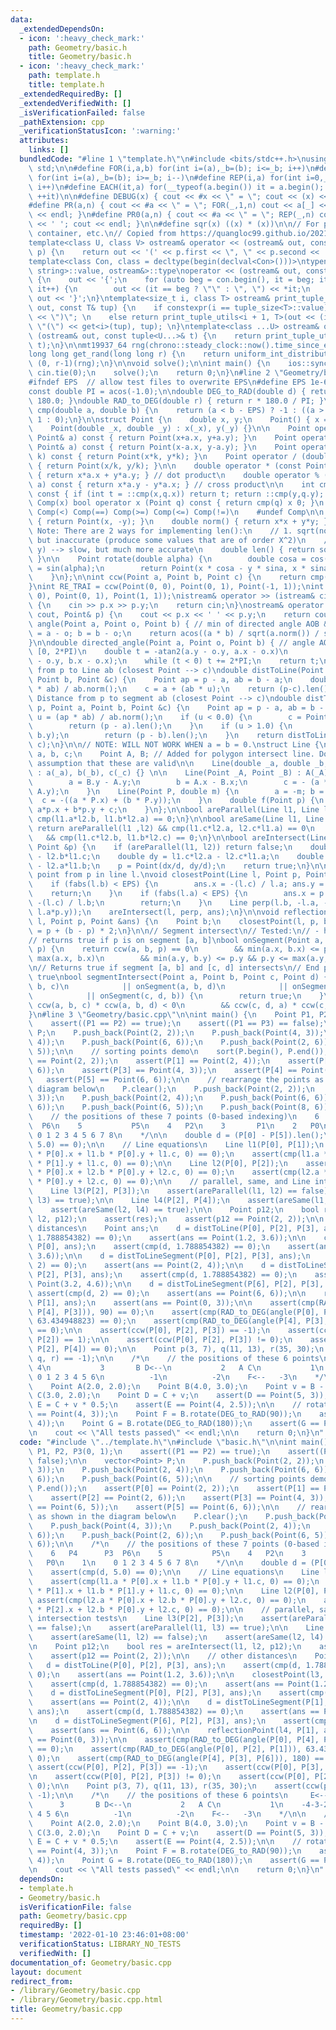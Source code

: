 ```yaml
---
data:
  _extendedDependsOn:
  - icon: ':heavy_check_mark:'
    path: Geometry/basic.h
    title: Geometry/basic.h
  - icon: ':heavy_check_mark:'
    path: template.h
    title: template.h
  _extendedRequiredBy: []
  _extendedVerifiedWith: []
  _isVerificationFailed: false
  _pathExtension: cpp
  _verificationStatusIcon: ':warning:'
  attributes:
    links: []
  bundledCode: "#line 1 \"template.h\"\n#include <bits/stdc++.h>\nusing namespace\
    \ std;\n\n#define FOR(i,a,b) for(int i=(a),_b=(b); i<=_b; i++)\n#define FORD(i,a,b)\
    \ for(int i=(a),_b=(b); i>=_b; i--)\n#define REP(i,a) for(int i=0,_a=(a); i<_a;\
    \ i++)\n#define EACH(it,a) for(__typeof(a.begin()) it = a.begin(); it != a.end();\
    \ ++it)\n\n#define DEBUG(x) { cout << #x << \" = \"; cout << (x) << endl; }\n\
    #define PR(a,n) { cout << #a << \" = \"; FOR(_,1,n) cout << a[_] << ' '; cout\
    \ << endl; }\n#define PR0(a,n) { cout << #a << \" = \"; REP(_,n) cout << a[_]\
    \ << ' '; cout << endl; }\n\n#define sqr(x) ((x) * (x))\n\n// For printing pair,\
    \ container, etc.\n// Copied from https://quangloc99.github.io/2021/07/30/my-CP-debugging-template.html\n\
    template<class U, class V> ostream& operator << (ostream& out, const pair<U, V>&\
    \ p) {\n    return out << '(' << p.first << \", \" << p.second << ')';\n}\n\n\
    template<class Con, class = decltype(begin(declval<Con>()))>\ntypename enable_if<!is_same<Con,\
    \ string>::value, ostream&>::type\noperator << (ostream& out, const Con& con)\
    \ {\n    out << '{';\n    for (auto beg = con.begin(), it = beg; it != con.end();\
    \ it++) {\n        out << (it == beg ? \"\" : \", \") << *it;\n    }\n    return\
    \ out << '}';\n}\ntemplate<size_t i, class T> ostream& print_tuple_utils(ostream&\
    \ out, const T& tup) {\n    if constexpr(i == tuple_size<T>::value) return out\
    \ << \")\"; \n    else return print_tuple_utils<i + 1, T>(out << (i ? \", \" :\
    \ \"(\") << get<i>(tup), tup); \n}\ntemplate<class ...U> ostream& operator <<\
    \ (ostream& out, const tuple<U...>& t) {\n    return print_tuple_utils<0, tuple<U...>>(out,\
    \ t);\n}\n\nmt19937_64 rng(chrono::steady_clock::now().time_since_epoch().count());\n\
    long long get_rand(long long r) {\n    return uniform_int_distribution<long long>\
    \ (0, r-1)(rng);\n}\n\nvoid solve();\n\nint main() {\n    ios::sync_with_stdio(0);\
    \ cin.tie(0);\n    solve();\n    return 0;\n}\n#line 2 \"Geometry/basic.h\"\n\n\
    #ifndef EPS  // allow test files to overwrite EPS\n#define EPS 1e-6\n#endif\n\n\
    const double PI = acos(-1.0);\n\ndouble DEG_to_RAD(double d) { return d * PI /\
    \ 180.0; }\ndouble RAD_to_DEG(double r) { return r * 180.0 / PI; }\n\ninline int\
    \ cmp(double a, double b) {\n    return (a < b - EPS) ? -1 : ((a > b + EPS) ?\
    \ 1 : 0);\n}\n\nstruct Point {\n    double x, y;\n    Point() { x = y = 0.0; }\n\
    \    Point(double _x, double _y) : x(_x), y(_y) {}\n\n    Point operator + (const\
    \ Point& a) const { return Point(x+a.x, y+a.y); }\n    Point operator - (const\
    \ Point& a) const { return Point(x-a.x, y-a.y); }\n    Point operator * (double\
    \ k) const { return Point(x*k, y*k); }\n    Point operator / (double k) const\
    \ { return Point(x/k, y/k); }\n\n    double operator * (const Point& a) const\
    \ { return x*a.x + y*a.y; } // dot product\n    double operator % (const Point&\
    \ a) const { return x*a.y - y*a.x; } // cross product\n\n    int cmp(Point q)\
    \ const { if (int t = ::cmp(x,q.x)) return t; return ::cmp(y,q.y); }\n\n    #define\
    \ Comp(x) bool operator x (Point q) const { return cmp(q) x 0; }\n    Comp(>)\
    \ Comp(<) Comp(==) Comp(>=) Comp(<=) Comp(!=)\n    #undef Comp\n\n    Point conj()\
    \ { return Point(x, -y); }\n    double norm() { return x*x + y*y; }\n\n    //\
    \ Note: There are 2 ways for implementing len():\n    // 1. sqrt(norm()) --> fast,\
    \ but inaccurate (produce some values that are of order X^2)\n    // 2. hypot(x,\
    \ y) --> slow, but much more accurate\n    double len() { return sqrt(norm());\
    \ }\n\n    Point rotate(double alpha) {\n        double cosa = cos(alpha), sina\
    \ = sin(alpha);\n        return Point(x * cosa - y * sina, x * sina + y * cosa);\n\
    \    }\n};\n\nint ccw(Point a, Point b, Point c) {\n    return cmp((b-a)%(c-a),0);\n\
    }\nint RE_TRAI = ccw(Point(0, 0), Point(0, 1), Point(-1, 1));\nint RE_PHAI = ccw(Point(0,\
    \ 0), Point(0, 1), Point(1, 1));\nistream& operator >> (istream& cin, Point& p)\
    \ {\n    cin >> p.x >> p.y;\n    return cin;\n}\nostream& operator << (ostream&\
    \ cout, Point& p) {\n    cout << p.x << ' ' << p.y;\n    return cout;\n}\n\ndouble\
    \ angle(Point a, Point o, Point b) { // min of directed angle AOB & BOA\n    a\
    \ = a - o; b = b - o;\n    return acos((a * b) / sqrt(a.norm()) / sqrt(b.norm()));\n\
    }\n\ndouble directed_angle(Point a, Point o, Point b) { // angle AOB, in range\
    \ [0, 2*PI)\n    double t = -atan2(a.y - o.y, a.x - o.x)\n            + atan2(b.y\
    \ - o.y, b.x - o.x);\n    while (t < 0) t += 2*PI;\n    return t;\n}\n\n// Distance\
    \ from p to Line ab (closest Point --> c)\ndouble distToLine(Point p, Point a,\
    \ Point b, Point &c) {\n    Point ap = p - a, ab = b - a;\n    double u = (ap\
    \ * ab) / ab.norm();\n    c = a + (ab * u);\n    return (p-c).len();\n}\n\n//\
    \ Distance from p to segment ab (closest Point --> c)\ndouble distToLineSegment(Point\
    \ p, Point a, Point b, Point &c) {\n    Point ap = p - a, ab = b - a;\n    double\
    \ u = (ap * ab) / ab.norm();\n    if (u < 0.0) {\n        c = Point(a.x, a.y);\n\
    \        return (p - a).len();\n    }\n    if (u > 1.0) {\n        c = Point(b.x,\
    \ b.y);\n        return (p - b).len();\n    }\n    return distToLine(p, a, b,\
    \ c);\n}\n\n// NOTE: WILL NOT WORK WHEN a = b = 0.\nstruct Line {\n    double\
    \ a, b, c;\n    Point A, B; // Added for polygon intersect line. Do not rely on\
    \ assumption that these are valid\n\n    Line(double _a, double _b, double _c)\
    \ : a(_a), b(_b), c(_c) {} \n\n    Line(Point _A, Point _B) : A(_A), B(_B) {\n\
    \        a = B.y - A.y;\n        b = A.x - B.x;\n        c = - (a * A.x + b *\
    \ A.y);\n    }\n    Line(Point P, double m) {\n        a = -m; b = 1;\n      \
    \  c = -((a * P.x) + (b * P.y));\n    }\n    double f(Point p) {\n        return\
    \ a*p.x + b*p.y + c;\n    }\n};\n\nbool areParallel(Line l1, Line l2) {\n    return\
    \ cmp(l1.a*l2.b, l1.b*l2.a) == 0;\n}\n\nbool areSame(Line l1, Line l2) {\n   \
    \ return areParallel(l1 ,l2) && cmp(l1.c*l2.a, l2.c*l1.a) == 0\n             \
    \   && cmp(l1.c*l2.b, l1.b*l2.c) == 0;\n}\n\nbool areIntersect(Line l1, Line l2,\
    \ Point &p) {\n    if (areParallel(l1, l2)) return false;\n    double dx = l1.b*l2.c\
    \ - l2.b*l1.c;\n    double dy = l1.c*l2.a - l2.c*l1.a;\n    double d  = l1.a*l2.b\
    \ - l2.a*l1.b;\n    p = Point(dx/d, dy/d);\n    return true;\n}\n\n// closest\
    \ point from p in line l.\nvoid closestPoint(Line l, Point p, Point &ans) {\n\
    \    if (fabs(l.b) < EPS) {\n        ans.x = -(l.c) / l.a; ans.y = p.y;\n    \
    \    return;\n    }\n    if (fabs(l.a) < EPS) {\n        ans.x = p.x; ans.y =\
    \ -(l.c) / l.b;\n        return;\n    }\n    Line perp(l.b, -l.a, - (l.b*p.x -\
    \ l.a*p.y));\n    areIntersect(l, perp, ans);\n}\n\nvoid reflectionPoint(Line\
    \ l, Point p, Point &ans) {\n    Point b;\n    closestPoint(l, p, b);\n    ans\
    \ = p + (b - p) * 2;\n}\n\n// Segment intersect\n// Tested:\n// - https://cses.fi/problemset/task/2190/\n\
    // returns true if p is on segment [a, b]\nbool onSegment(Point a, Point b, Point\
    \ p) {\n    return ccw(a, b, p) == 0\n        && min(a.x, b.x) <= p.x && p.x <=\
    \ max(a.x, b.x)\n        && min(a.y, b.y) <= p.y && p.y <= max(a.y, b.y);\n}\n\
    \n// Returns true if segment [a, b] and [c, d] intersects\n// End point also returns\
    \ true\nbool segmentIntersect(Point a, Point b, Point c, Point d) {\n    if (onSegment(a,\
    \ b, c)\n            || onSegment(a, b, d)\n            || onSegment(c, d, a)\n\
    \            || onSegment(c, d, b)) {\n        return true;\n    }\n\n    return\
    \ ccw(a, b, c) * ccw(a, b, d) < 0\n        && ccw(c, d, a) * ccw(c, d, b) < 0;\n\
    }\n#line 3 \"Geometry/basic.cpp\"\n\nint main() {\n    Point P1, P2, P3(0, 1);\n\
    \    assert((P1 == P2) == true);\n    assert((P1 == P3) == false);\n\n    vector<Point>\
    \ P;\n    P.push_back(Point(2, 2));\n    P.push_back(Point(4, 3));\n    P.push_back(Point(2,\
    \ 4));\n    P.push_back(Point(6, 6));\n    P.push_back(Point(2, 6));\n    P.push_back(Point(6,\
    \ 5));\n\n    // sorting points demo\n    sort(P.begin(), P.end());\n    assert(P[0]\
    \ == Point(2, 2));\n    assert(P[1] == Point(2, 4));\n    assert(P[2] == Point(2,\
    \ 6));\n    assert(P[3] == Point(4, 3));\n    assert(P[4] == Point(6, 5));\n \
    \   assert(P[5] == Point(6, 6));\n\n    // rearrange the points as shown in the\
    \ diagram below\n    P.clear();\n    P.push_back(Point(2, 2));\n    P.push_back(Point(4,\
    \ 3));\n    P.push_back(Point(2, 4));\n    P.push_back(Point(6, 6));\n    P.push_back(Point(2,\
    \ 6));\n    P.push_back(Point(6, 5));\n    P.push_back(Point(8, 6));\n\n    /*\n\
    \    // the positions of these 7 points (0-based indexing)\n    6   P4      P3\
    \  P6\n    5           P5\n    4   P2\n    3       P1\n    2   P0\n    1\n   \
    \ 0 1 2 3 4 5 6 7 8\n    */\n\n    double d = (P[0] - P[5]).len();\n    assert(cmp(d,\
    \ 5.0) == 0);\n\n    // Line equations\n    Line l1(P[0], P[1]);\n    assert(cmp(l1.a\
    \ * P[0].x + l1.b * P[0].y + l1.c, 0) == 0);\n    assert(cmp(l1.a * P[1].x + l1.b\
    \ * P[1].y + l1.c, 0) == 0);\n\n    Line l2(P[0], P[2]);\n    assert(cmp(l2.a\
    \ * P[0].x + l2.b * P[0].y + l2.c, 0) == 0);\n    assert(cmp(l2.a * P[2].x + l2.b\
    \ * P[0].y + l2.c, 0) == 0);\n\n    // parallel, same, and Line intersection tests\n\
    \    Line l3(P[2], P[3]);\n    assert(areParallel(l1, l2) == false);\n    assert(areParallel(l1,\
    \ l3) == true);\n\n    Line l4(P[2], P[4]);\n    assert(areSame(l1, l2) == false);\n\
    \    assert(areSame(l2, l4) == true);\n\n    Point p12;\n    bool res = areIntersect(l1,\
    \ l2, p12);\n    assert(res);\n    assert(p12 == Point(2, 2));\n\n    // other\
    \ distances\n    Point ans;\n    d = distToLine(P[0], P[2], P[3], ans);\n    assert(cmp(d,\
    \ 1.788854382) == 0);\n    assert(ans == Point(1.2, 3.6));\n\n    closestPoint(l3,\
    \ P[0], ans);\n    assert(cmp(d, 1.788854382) == 0);\n    assert(ans == Point(1.2,\
    \ 3.6));\n\n    d = distToLineSegment(P[0], P[2], P[3], ans);\n    assert(cmp(d,\
    \ 2) == 0);\n    assert(ans == Point(2, 4));\n\n    d = distToLineSegment(P[1],\
    \ P[2], P[3], ans);\n    assert(cmp(d, 1.788854382) == 0);\n    assert(ans ==\
    \ Point(3.2, 4.6));\n\n    d = distToLineSegment(P[6], P[2], P[3], ans);\n   \
    \ assert(cmp(d, 2) == 0);\n    assert(ans == Point(6, 6));\n\n    reflectionPoint(l4,\
    \ P[1], ans);\n    assert(ans == Point(0, 3));\n\n    assert(cmp(RAD_to_DEG(angle(P[0],\
    \ P[4], P[3])), 90) == 0);\n    assert(cmp(RAD_to_DEG(angle(P[0], P[2], P[1])),\
    \ 63.434948823) == 0);\n    assert(cmp(RAD_to_DEG(angle(P[4], P[3], P[6])), 180)\
    \ == 0);\n\n    assert(ccw(P[0], P[2], P[3]) == -1);\n    assert(ccw(P[0], P[3],\
    \ P[2]) == 1);\n\n    assert(ccw(P[0], P[2], P[3]) != 0);\n    assert(ccw(P[0],\
    \ P[2], P[4]) == 0);\n\n    Point p(3, 7), q(11, 13), r(35, 30);\n    assert(ccw(p,\
    \ q, r) == -1);\n\n    /*\n    // the positions of these 6 points\n     E<-- \
    \ 4\n           3       B D<--\n           2   A C\n           1\n    -4-3-2-1\
    \ 0 1 2 3 4 5 6\n          -1\n          -2\n    F<--   -3\n    */\n\n    // translation\n\
    \    Point A(2.0, 2.0);\n    Point B(4.0, 3.0);\n    Point v = B - A;\n\n    Point\
    \ C(3.0, 2.0);\n    Point D = C + v;\n    assert(D == Point(5, 3));\n    Point\
    \ E = C + v * 0.5;\n    assert(E == Point(4, 2.5));\n\n    // rotation\n    assert(B\
    \ == Point(4, 3));\n    Point F = B.rotate(DEG_to_RAD(90));\n    assert(F == Point(-3,\
    \ 4));\n    Point G = B.rotate(DEG_to_RAD(180));\n    assert(G == Point(-4, -3));\n\
    \n    cout << \"All tests passed\" << endl;\n\n    return 0;\n}\n"
  code: "#include \"../template.h\"\n#include \"basic.h\"\n\nint main() {\n    Point\
    \ P1, P2, P3(0, 1);\n    assert((P1 == P2) == true);\n    assert((P1 == P3) ==\
    \ false);\n\n    vector<Point> P;\n    P.push_back(Point(2, 2));\n    P.push_back(Point(4,\
    \ 3));\n    P.push_back(Point(2, 4));\n    P.push_back(Point(6, 6));\n    P.push_back(Point(2,\
    \ 6));\n    P.push_back(Point(6, 5));\n\n    // sorting points demo\n    sort(P.begin(),\
    \ P.end());\n    assert(P[0] == Point(2, 2));\n    assert(P[1] == Point(2, 4));\n\
    \    assert(P[2] == Point(2, 6));\n    assert(P[3] == Point(4, 3));\n    assert(P[4]\
    \ == Point(6, 5));\n    assert(P[5] == Point(6, 6));\n\n    // rearrange the points\
    \ as shown in the diagram below\n    P.clear();\n    P.push_back(Point(2, 2));\n\
    \    P.push_back(Point(4, 3));\n    P.push_back(Point(2, 4));\n    P.push_back(Point(6,\
    \ 6));\n    P.push_back(Point(2, 6));\n    P.push_back(Point(6, 5));\n    P.push_back(Point(8,\
    \ 6));\n\n    /*\n    // the positions of these 7 points (0-based indexing)\n\
    \    6   P4      P3  P6\n    5           P5\n    4   P2\n    3       P1\n    2\
    \   P0\n    1\n    0 1 2 3 4 5 6 7 8\n    */\n\n    double d = (P[0] - P[5]).len();\n\
    \    assert(cmp(d, 5.0) == 0);\n\n    // Line equations\n    Line l1(P[0], P[1]);\n\
    \    assert(cmp(l1.a * P[0].x + l1.b * P[0].y + l1.c, 0) == 0);\n    assert(cmp(l1.a\
    \ * P[1].x + l1.b * P[1].y + l1.c, 0) == 0);\n\n    Line l2(P[0], P[2]);\n   \
    \ assert(cmp(l2.a * P[0].x + l2.b * P[0].y + l2.c, 0) == 0);\n    assert(cmp(l2.a\
    \ * P[2].x + l2.b * P[0].y + l2.c, 0) == 0);\n\n    // parallel, same, and Line\
    \ intersection tests\n    Line l3(P[2], P[3]);\n    assert(areParallel(l1, l2)\
    \ == false);\n    assert(areParallel(l1, l3) == true);\n\n    Line l4(P[2], P[4]);\n\
    \    assert(areSame(l1, l2) == false);\n    assert(areSame(l2, l4) == true);\n\
    \n    Point p12;\n    bool res = areIntersect(l1, l2, p12);\n    assert(res);\n\
    \    assert(p12 == Point(2, 2));\n\n    // other distances\n    Point ans;\n \
    \   d = distToLine(P[0], P[2], P[3], ans);\n    assert(cmp(d, 1.788854382) ==\
    \ 0);\n    assert(ans == Point(1.2, 3.6));\n\n    closestPoint(l3, P[0], ans);\n\
    \    assert(cmp(d, 1.788854382) == 0);\n    assert(ans == Point(1.2, 3.6));\n\n\
    \    d = distToLineSegment(P[0], P[2], P[3], ans);\n    assert(cmp(d, 2) == 0);\n\
    \    assert(ans == Point(2, 4));\n\n    d = distToLineSegment(P[1], P[2], P[3],\
    \ ans);\n    assert(cmp(d, 1.788854382) == 0);\n    assert(ans == Point(3.2, 4.6));\n\
    \n    d = distToLineSegment(P[6], P[2], P[3], ans);\n    assert(cmp(d, 2) == 0);\n\
    \    assert(ans == Point(6, 6));\n\n    reflectionPoint(l4, P[1], ans);\n    assert(ans\
    \ == Point(0, 3));\n\n    assert(cmp(RAD_to_DEG(angle(P[0], P[4], P[3])), 90)\
    \ == 0);\n    assert(cmp(RAD_to_DEG(angle(P[0], P[2], P[1])), 63.434948823) ==\
    \ 0);\n    assert(cmp(RAD_to_DEG(angle(P[4], P[3], P[6])), 180) == 0);\n\n   \
    \ assert(ccw(P[0], P[2], P[3]) == -1);\n    assert(ccw(P[0], P[3], P[2]) == 1);\n\
    \n    assert(ccw(P[0], P[2], P[3]) != 0);\n    assert(ccw(P[0], P[2], P[4]) ==\
    \ 0);\n\n    Point p(3, 7), q(11, 13), r(35, 30);\n    assert(ccw(p, q, r) ==\
    \ -1);\n\n    /*\n    // the positions of these 6 points\n     E<--  4\n     \
    \      3       B D<--\n           2   A C\n           1\n    -4-3-2-1 0 1 2 3\
    \ 4 5 6\n          -1\n          -2\n    F<--   -3\n    */\n\n    // translation\n\
    \    Point A(2.0, 2.0);\n    Point B(4.0, 3.0);\n    Point v = B - A;\n\n    Point\
    \ C(3.0, 2.0);\n    Point D = C + v;\n    assert(D == Point(5, 3));\n    Point\
    \ E = C + v * 0.5;\n    assert(E == Point(4, 2.5));\n\n    // rotation\n    assert(B\
    \ == Point(4, 3));\n    Point F = B.rotate(DEG_to_RAD(90));\n    assert(F == Point(-3,\
    \ 4));\n    Point G = B.rotate(DEG_to_RAD(180));\n    assert(G == Point(-4, -3));\n\
    \n    cout << \"All tests passed\" << endl;\n\n    return 0;\n}\n"
  dependsOn:
  - template.h
  - Geometry/basic.h
  isVerificationFile: false
  path: Geometry/basic.cpp
  requiredBy: []
  timestamp: '2022-01-10 23:46:01+08:00'
  verificationStatus: LIBRARY_NO_TESTS
  verifiedWith: []
documentation_of: Geometry/basic.cpp
layout: document
redirect_from:
- /library/Geometry/basic.cpp
- /library/Geometry/basic.cpp.html
title: Geometry/basic.cpp
---
```

